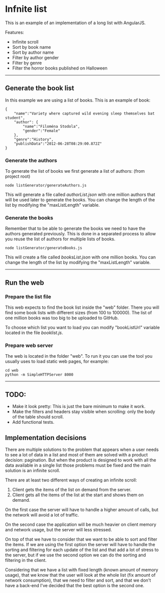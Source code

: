 Infnite list
===================
This is an example of an implementation of a long list with AngularJS.

Features:
- Infinite scroll
- Sort by book name
- Sort by author name
- Filter by author gender
- Filter by genre
- Filter the horror books published on Halloween

--------
Generate the book list
----------------
In this example we are using a list of books. This is an example of book:

    {
	    "name":"Variety where captured wild evening sleep themselves bat student",
	    "author": {
		    "name":"Filoména Stodola",
		    "gender":"Female"
	    },
	    "genre":"History",
	    "publishData":"2012-06-28T08:29:00.872Z"
    }

### Generate the authors
To generate the list of books we first generate a list of authors:	(from project root)

	node listGenerator/generateAuthors.js
This will generate a file called *authorList.json* with one million authors that will be used later to generate the books. You can change the length of the list by modifying the "maxListLength" variable.

### Generate the books
Remember that to be able to generate the books we need to have the authors generated previously. This is done in a separated process to allow you reuse the list of authors for multiple lists of books.

	node listGenerator/generateBooks.js
This will create a file called *booksList.json* with one million books. You can change the length of the list by modifying the "maxListLength" variable.

----------

Run the web
-------------

### Prepare the list file
This web expects to find the book list inside the "web" folder. There you will find some book lists with different sizes (from 100 to 100000). The list of one million books was too big to be uploaded to GitHub.

To choose which list you want to load you can modify "bookListUrl" variable located in the file *booklist.js*.

### Prepare web server
The web is located in the folder "web". To run it you can use the tool you usually uses to load static web pages, for example:

	cd web
	python -m SimpleHTTPServer 8000

---------------------------
TODO:
-----------
- Make it look pretty: This is just the bare minimum to make it work.
- Make the filters and headers stay visible when scrolling: only the body of the table should scroll.
- Add functional tests.

Implementation decisions
------------
There are multiple solutions to the problem that appears when a user needs to see a lot of data in a list and most of them are solved with a product decision: pagination. But when the product is designed to work with all the data available in a single list those problems must be fixed and the main solution is an infinite scroll.

There are at least two different ways of creating an infinite scroll:

1. Client gets the items of the list on demand from the server.
2. Client gets all the items of the list at the start and shows them on demand.

On the first case the server will have to handle a higher amount of calls, but the network will avoid a lot of traffic.

On the second case the application will be much heavier on client memory and network usage, but the server will less stressed.

On top of that we have to consider that we want to be able to sort and filter the items. If we are using the first option the server will have to handle the sorting and filtering for each update of the list and that add a lot of stress to the server, but if we use the second option we can do the sorting and filtering in the client.

Considering that we have a list with fixed length (known amount of memory usage), that we know that the user will look at the whole list (fix amount of network consumption), that we need to filter and sort, and that we don't have a back-end I've decided that the best option is the second one.
